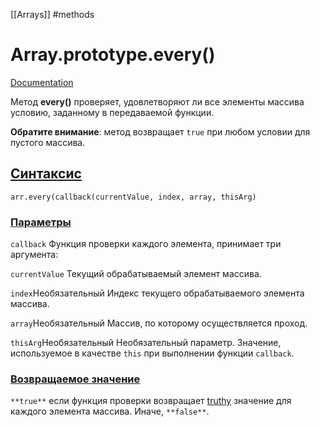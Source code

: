 [[Arrays]] #methods 

# Array.prototype.every()
[Documentation](https://developer.mozilla.org/ru/docs/Web/JavaScript/Reference/Global_Objects/Array/every)

Метод **every()** проверяет, удовлетворяют ли все элементы массива условию, заданному в передаваемой функции.

**Обратите внимание**: метод возвращает `true` при любом условии для пустого массива.

## [Синтаксис](https://developer.mozilla.org/ru/docs/Web/JavaScript/Reference/Global_Objects/Array/every#syntax "Permalink to Синтаксис")

  ```
arr.every(callback(currentValue, index, array, thisArg)
```

### [Параметры](https://developer.mozilla.org/ru/docs/Web/JavaScript/Reference/Global_Objects/Array/every#parameters "Permalink to Параметры")

`callback`
Функция проверки каждого элемента, принимает три аргумента:

`currentValue`
Текущий обрабатываемый элемент массива.

`index`Необязательный
Индекс текущего обрабатываемого элемента массива.

`array`Необязательный
Массив, по которому осуществляется проход.

`thisArg`Необязательный
Необязательный параметр. Значение, используемое в качестве `this` при выполнении функции `callback`.

### [Возвращаемое значение](https://developer.mozilla.org/ru/docs/Web/JavaScript/Reference/Global_Objects/Array/every#%D0%B2%D0%BE%D0%B7%D0%B2%D1%80%D0%B0%D1%89%D0%B0%D0%B5%D0%BC%D0%BE%D0%B5_%D0%B7%D0%BD%D0%B0%D1%87%D0%B5%D0%BD%D0%B8%D0%B5 "Permalink to Возвращаемое значение")

`**true**` если функция проверки возвращает [truthy](https://developer.mozilla.org/ru/docs/Glossary/Truthy) значение для каждого элемента массива. Иначе, `**false**`.